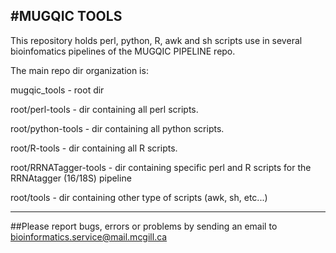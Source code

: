 #MUGQIC TOOLS
---------------------


This repository holds perl, python, R, awk and sh scripts use in several bioinfomatics pipelines of the MUGQIC PIPELINE repo.

The main repo dir organization is:

  mugqic_tools - root dir

  root/perl-tools - dir containing all perl scripts.

  root/python-tools - dir containing all python scripts.

  root/R-tools - dir containing all R scripts.

  root/RRNATagger-tools - dir containing specific perl and R scripts for the RRNAtagger (16/18S) pipeline

  root/tools - dir containing other type of scripts (awk, sh, etc...)


-------------------------

##Please report bugs, errors or problems by sending an email to bioinformatics.service@mail.mcgill.ca